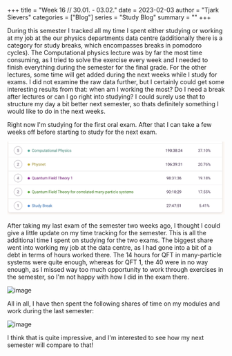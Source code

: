 +++
title = "Week 16 // 30.01. - 03.02."
date = 2023-02-03
author = "Tjark Sievers"
categories = ["Blog"]
series = "Study Blog"
summary = ""
+++

During this semester I tracked all my time I spent either studying or working at my job at the our physics departments data centre (additionally there is a category for study breaks, which encompasses breaks in pomodoro cycles). The Computational physics lecture was by far the most time consuming, as I tried to solve the exercise every week and I needed to finish everything during the semester for the final grade. For the other lectures, some time will get added during the next weeks while I study for exams. I did not examine the raw data further, but I certainly could get some interesting results from that: when am I working the most? Do I need a break after lectures or can I go right into studying? I could surely use that to structure my day a bit better next semester, so thats definitely something I would like to do in the next weeks.

Right now I'm studying for the first oral exam. After that I can take a few weeks off before starting to study for the next exam.


![image](studyblog_1.jpg)

After taking my last exam of the semester two weeks ago, I thought I could give a little update on my time tracking for the semester. This is all the additional time I spent on studying for the two exams. The biggest share went into working my job at the data centre, as I had gone into a bit of a debt in terms of hours worked there. The 14 hours for QFT in many-particle systems were quite enough, whereas for QFT 1, the 40 were in no way enough, as I missed way too much opportunity to work through exercises in the semester, so I'm not happy with how I did in the exam there.

![image](studyblog_2.jp)

All in all, I have then spent the following shares of time on my modules and work during the last semester:

![image](studyblog_3.jp)

I think that is quite impressive, and I'm interested to see how my next semester will compare to that!
